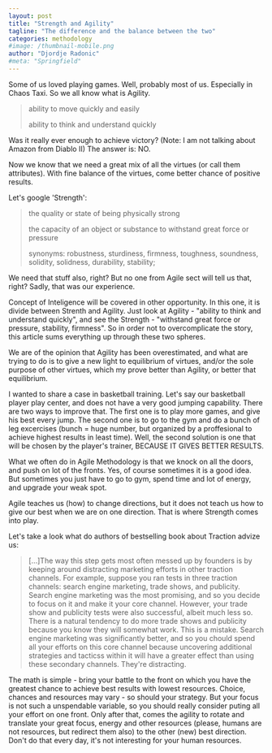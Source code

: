 ```yaml
---
layout: post
title: "Strength and Agility"
tagline: "The difference and the balance between the two"
categories: methodology
#image: /thumbnail-mobile.png
author: "Djordje Radonic"
#meta: "Springfield"
---
```


Some of us loved playing games. Well, probably most of us. Especially in Chaos Taxi. So we all know what is Agility.

>ability to move quickly and easily
>
>ability to think and understand quickly

Was it really ever enough to achieve victory? (Note: I am not talking about Amazon from Diablo II)
The answer is: NO.

Now we know that we need a great mix of all the virtues (or call them attributes). With fine balance of the virtues, come better chance of positive results.

Let's google 'Strength':

>the quality or state of being physically strong
>
>the capacity of an object or substance to withstand great force or pressure
>
>synonyms:	robustness, sturdiness, firmness, toughness, soundness, solidity, solidness, durability, stability;

We need that stuff also, right? But no one from Agile sect will tell us that, right? Sadly, that was our experience.

Concept of Inteligence will be covered in other opportunity. In this one, it is divide between Strenth and Agility. Just look at Agility - "ability to think and understand quickly", and see the Strength - "withstand great force or pressure, stability, firmness". So in order not to overcomplicate the story, this article sums everything up through these two spheres.

We are of the opinion that Agility has been overestimated, and what are trying to do is to give a new light to equilibrium of virtues, and/or the sole purpose of other virtues, which my prove better than Agility, or better that equilibrium.

I wanted to share a case in basketball training. Let's say our basketball player play center, and does not have a very good jumping capability. There are two ways to improve that. The first one is to play more games, and give his best every jump. The second one is to go to the gym and do a bunch of leg excercises (bunch = huge number, but organized by a proffesional to achieve highest results in least time). Well, the second solution is one that will be chosen by the player's trainer, BECAUSE IT GIVES BETTER RESULTS.

What we often do in Agile Methodology is that we knock on all the doors, and push on lot of the fronts. Yes, of course sometimes it is a good idea. But sometimes you just have to go to gym, spend time and lot of energy, and upgrade your weak spot.

Agile teaches us (how) to change directions, but it does not teach us how to give our best when we are on one direction. That is where Strength comes into play.

Let's take a look what do authors of bestselling book about Traction advize us:

>[...]The way this step gets most often messed up by founders is by keeping around distracting marketing efforts in other traction channels. For example, suppose you ran tests in three traction channels: search engine marketing, trade shows, and publicity. Search engine marketing was the most promising, and so you decide to focus on it and make it your core channel. However, your trade show and publicity tests were also successful, albeit much less so. There is a natural tendency to do more trade shows and publicity because you know they will somewhat work. This is a mistake. Search engine marketing was significantly better, and so you chould spend all your efforts on this core channel because uncovering additional strategies and tacticss within it will have a greater effect than using these secondary channels. They're distracting.

The math is simple - bring your battle to the front on which you have the greatest chance to achieve best results with lowest resources. Choice, chances and resources may vary - so should your strategy. But your focus is not such a unspendable variable, so you should really consider puting all your effort on one front. Only after that, comes the agility to rotate and translate your great focus, energy and other resources (please, humans are not resources, but redirect them also) to the other (new) best direction. Don't do that every day, it's not interesting for your human resources.
